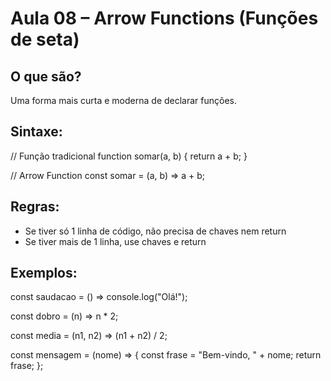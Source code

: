 # Aula 08 – Arrow Functions (Funções de seta)

## O que são?
Uma forma mais curta e moderna de declarar funções.

## Sintaxe:

// Função tradicional
function somar(a, b) {
  return a + b;
}

// Arrow Function
const somar = (a, b) => a + b;

## Regras:
- Se tiver só 1 linha de código, não precisa de chaves nem return
- Se tiver mais de 1 linha, use chaves e return

## Exemplos:

const saudacao = () => console.log("Olá!");

const dobro = (n) => n * 2;

const media = (n1, n2) => (n1 + n2) / 2;

const mensagem = (nome) => {
  const frase = "Bem-vindo, " + nome;
  return frase;
};
